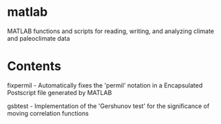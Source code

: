 matlab
=======

MATLAB functions and scripts for reading, writing, and analyzing climate and paleoclimate data

Contents
========

fixpermil - Automatically fixes the 'permil' notation in a Encapsulated Postscript file generated by MATLAB

gsbtest   - Implementation of the 'Gershunov test' for the significance of moving correlation functions
